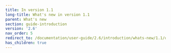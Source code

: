 ```yaml
---
title: In version 1.1
long-title: What's new in version 1.1
parent: What's new
section: guide-introduction
version: '2.6'
nav_order: 5
redirect_to: /documentation/user-guide/2.6/introduction/whats-new/1.1/overview
has_children: true
---
```


